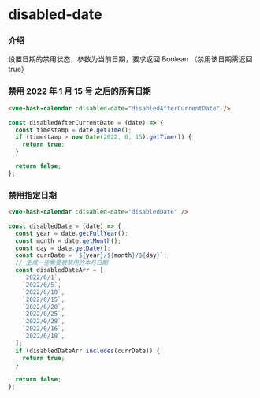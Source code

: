 # disabled-date

### 介绍

设置日期的禁用状态，参数为当前日期，要求返回 Boolean （禁用该日期需返回 true）

### 禁用 2022 年 1 月 15 号 之后的所有日期

```html
<vue-hash-calendar :disabled-date="disabledAfterCurrentDate" />
```

```js
const disabledAfterCurrentDate = (date) => {
  const timestamp = date.getTime();
  if (timestamp > new Date(2022, 0, 15).getTime()) {
    return true;
  }

  return false;
};
```

### 禁用指定日期

```html
<vue-hash-calendar :disabled-date="disabledDate" />
```

```js
const disabledDate = (date) => {
  const year = date.getFullYear();
  const month = date.getMonth();
  const day = date.getDate();
  const currDate = `${year}/${month}/${day}`;
  // 生成一些需要被禁用的本月日期
  const disabledDateArr = [
    `2022/0/1`,
    `2022/0/5`,
    `2022/0/10`,
    `2022/0/15`,
    `2022/0/20`,
    `2022/0/25`,
    `2022/0/28`,
    `2022/0/16`,
    `2022/0/18`,
  ];
  if (disabledDateArr.includes(currDate)) {
    return true;
  }

  return false;
};
```
